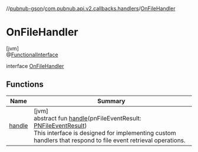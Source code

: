 //[pubnub-gson](../../../index.md)/[com.pubnub.api.v2.callbacks.handlers](../index.md)/[OnFileHandler](index.md)

# OnFileHandler

[jvm]\
@[FunctionalInterface](https://docs.oracle.com/javase/8/docs/api/java/lang/FunctionalInterface.html)

interface [OnFileHandler](index.md)

## Functions

| Name | Summary |
|---|---|
| [handle](handle.md) | [jvm]<br>abstract fun [handle](handle.md)(pnFileEventResult: [PNFileEventResult](../../../../pubnub-core/pubnub-core-api/pubnub-core-api/com.pubnub.api.models.consumer.pubsub.files/-p-n-file-event-result/index.md))<br> This interface is designed for implementing custom handlers that respond to file event retrieval operations. |
